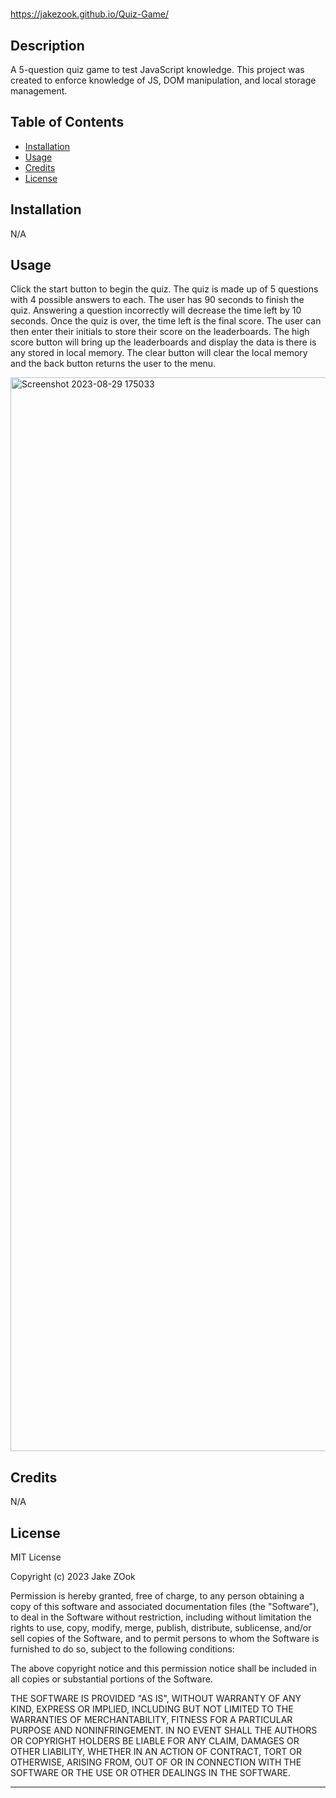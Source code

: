 # <Quiz-Game>
https://jakezook.github.io/Quiz-Game/

## Description
A 5-question quiz game to test JavaScript knowledge. This project was created to enforce knowledge of JS, DOM manipulation, and local storage management. 

## Table of Contents

- [Installation](#installation)
- [Usage](#usage)
- [Credits](#credits)
- [License](#license)

## Installation

N/A

## Usage
Click the start button to begin the quiz. The quiz is made up of 5 questions with 4 possible answers to each. The user has 90 seconds to finish the quiz. Answering a question incorrectly will decrease the time left by 10 seconds. Once the quiz is over, the time left is the final score. The user can then enter their initials to store their score on the leaderboards. The high score button will bring up the leaderboards and display the data is there is any stored in local memory. The clear button will clear the local memory and the back button returns the user to the menu.

<img width="1718" alt="Screenshot 2023-08-29 175033" src="https://github.com/JakeZook/Quiz-Game/assets/132726907/fea01fc4-990f-42b6-ad68-8a4106d13cf8">

## Credits

N/A

## License

MIT License

Copyright (c) 2023 Jake ZOok

Permission is hereby granted, free of charge, to any person obtaining a copy
of this software and associated documentation files (the "Software"), to deal
in the Software without restriction, including without limitation the rights
to use, copy, modify, merge, publish, distribute, sublicense, and/or sell
copies of the Software, and to permit persons to whom the Software is
furnished to do so, subject to the following conditions:

The above copyright notice and this permission notice shall be included in all
copies or substantial portions of the Software.

THE SOFTWARE IS PROVIDED "AS IS", WITHOUT WARRANTY OF ANY KIND, EXPRESS OR
IMPLIED, INCLUDING BUT NOT LIMITED TO THE WARRANTIES OF MERCHANTABILITY,
FITNESS FOR A PARTICULAR PURPOSE AND NONINFRINGEMENT. IN NO EVENT SHALL THE
AUTHORS OR COPYRIGHT HOLDERS BE LIABLE FOR ANY CLAIM, DAMAGES OR OTHER
LIABILITY, WHETHER IN AN ACTION OF CONTRACT, TORT OR OTHERWISE, ARISING FROM,
OUT OF OR IN CONNECTION WITH THE SOFTWARE OR THE USE OR OTHER DEALINGS IN THE
SOFTWARE.

---
